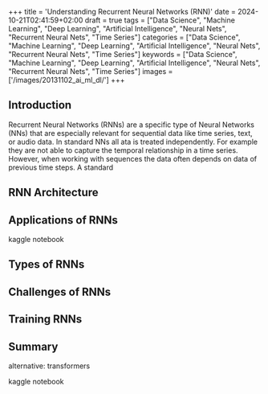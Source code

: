 +++
title = 'Understanding Recurrent Neural Networks (RNN)'
date = 2024-10-21T02:41:59+02:00
draft = true
tags = ["Data Science", "Machine Learning", "Deep Learning", "Artificial Intelligence", "Neural Nets", "Recurrent Neural Nets", "Time Series"]
categories = ["Data Science", "Machine Learning", "Deep Learning", "Artificial Intelligence", "Neural Nets", "Recurrent Neural Nets", "Time Series"]
keywords = ["Data Science", "Machine Learning", "Deep Learning", "Artificial Intelligence", "Neural Nets", "Recurrent Neural Nets", "Time Series"]
images = ['/images/20131102_ai_ml_dl/']
+++

## Introduction

Recurrent Neural Networks (RNNs) are a specific type of Neural Networks (NNs) that are especially relevant for sequential data like time series, text, or audio data. In standard NNs all ata is treated independently. For example they are not able to capture the temporal relationship in a time series. However, when working with sequences the data often depends on data of previous time steps. A standard 

## RNN Architecture

## Applications of RNNs

kaggle notebook

## Types of RNNs

## Challenges of RNNs

## Training RNNs

## Summary

alternative: transformers

kaggle notebook